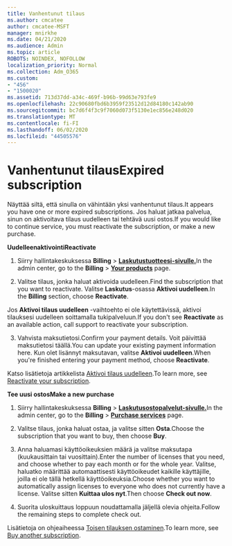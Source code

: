 ```yaml
---
title: Vanhentunut tilaus
ms.author: cmcatee
author: cmcatee-MSFT
manager: mnirkhe
ms.date: 04/21/2020
ms.audience: Admin
ms.topic: article
ROBOTS: NOINDEX, NOFOLLOW
localization_priority: Normal
ms.collection: Adm_O365
ms.custom:
- "456"
- "1500020"
ms.assetid: 713d37dd-a34c-469f-b96b-99d63e793fe9
ms.openlocfilehash: 22c90680fbd6b3959f23512d12d84180c142ab90
ms.sourcegitcommit: bc7d6f4f3c9f7060d073f5130e1ec856e248d020
ms.translationtype: MT
ms.contentlocale: fi-FI
ms.lasthandoff: 06/02/2020
ms.locfileid: "44505576"
---
```

# <a name="expired-subscription"></a><span data-ttu-id="fc540-102">Vanhentunut tilaus</span><span class="sxs-lookup"><span data-stu-id="fc540-102">Expired subscription</span></span>

<span data-ttu-id="fc540-103">Näyttää siltä, että sinulla on vähintään yksi vanhentunut tilaus.</span><span class="sxs-lookup"><span data-stu-id="fc540-103">It appears you have one or more expired subscriptions.</span></span> <span data-ttu-id="fc540-104">Jos haluat jatkaa palvelua, sinun on aktivoitava tilaus uudelleen tai tehtävä uusi ostos.</span><span class="sxs-lookup"><span data-stu-id="fc540-104">If you would like to continue service, you must reactivate the subscription, or make a new purchase.</span></span>
  
<span data-ttu-id="fc540-105">**Uudelleenaktivointi**</span><span class="sxs-lookup"><span data-stu-id="fc540-105">**Reactivate**</span></span>
  
1. <span data-ttu-id="fc540-106">Siirry hallintakeskuksessa **Billing** \> **[Laskutustuotteesi-sivulle.](https://go.microsoft.com/fwlink/p/?linkid=842054)**</span><span class="sxs-lookup"><span data-stu-id="fc540-106">In the admin center, go to the **Billing** \> **[Your products](https://go.microsoft.com/fwlink/p/?linkid=842054)** page.</span></span>

2. <span data-ttu-id="fc540-107">Valitse tilaus, jonka haluat aktivoida uudelleen.</span><span class="sxs-lookup"><span data-stu-id="fc540-107">Find the subscription that you want to reactivate.</span></span> <span data-ttu-id="fc540-108">Valitse **Laskutus**-osassa **Aktivoi uudelleen**.</span><span class="sxs-lookup"><span data-stu-id="fc540-108">In the **Billing** section, choose **Reactivate**.</span></span>

<span data-ttu-id="fc540-109">Jos **Aktivoi tilaus uudelleen** -vaihtoehto ei ole käytettävissä, aktivoi tilauksesi uudelleen soittamalla tukipalveluun.</span><span class="sxs-lookup"><span data-stu-id="fc540-109">If you don't see **Reactivate** as an available action, call support to reactivate your subscription.</span></span>

3. <span data-ttu-id="fc540-110">Vahvista maksutietosi.</span><span class="sxs-lookup"><span data-stu-id="fc540-110">Confirm your payment details.</span></span> <span data-ttu-id="fc540-111">Voit päivittää maksutietosi täällä.</span><span class="sxs-lookup"><span data-stu-id="fc540-111">You can update your existing payment information here.</span></span> <span data-ttu-id="fc540-112">Kun olet lisännyt maksutavan, valitse **Aktivoi uudelleen**.</span><span class="sxs-lookup"><span data-stu-id="fc540-112">When you're finished entering your payment method, choose **Reactivate**.</span></span>

<span data-ttu-id="fc540-113">Katso lisätietoja artikkelista [Aktivoi tilaus uudelleen](https://docs.microsoft.com/microsoft-365/commerce/subscriptions/reactivate-your-subscription).</span><span class="sxs-lookup"><span data-stu-id="fc540-113">To learn more, see [Reactivate your subscription](https://docs.microsoft.com/microsoft-365/commerce/subscriptions/reactivate-your-subscription).</span></span>

<span data-ttu-id="fc540-114">**Tee uusi ostos**</span><span class="sxs-lookup"><span data-stu-id="fc540-114">**Make a new purchase**</span></span>
  
1. <span data-ttu-id="fc540-115">Siirry hallintakeskuksessa **Billing** \> **[Laskutusostopalvelut-sivulle.](https://go.microsoft.com/fwlink/p/?linkid=868433)**</span><span class="sxs-lookup"><span data-stu-id="fc540-115">In the admin center, go to the **Billing** \> **[Purchase services](https://go.microsoft.com/fwlink/p/?linkid=868433)** page.</span></span>

2. <span data-ttu-id="fc540-116">Valitse tilaus, jonka haluat ostaa, ja valitse sitten **Osta**.</span><span class="sxs-lookup"><span data-stu-id="fc540-116">Choose the subscription that you want to buy, then choose **Buy**.</span></span>

3. <span data-ttu-id="fc540-117">Anna haluamasi käyttöoikeuksien määrä ja valitse maksutapa (kuukausittain tai vuosittain).</span><span class="sxs-lookup"><span data-stu-id="fc540-117">Enter the number of licenses that you need, and choose whether to pay each month or for the whole year.</span></span> <span data-ttu-id="fc540-118">Valitse, haluatko määrittää automaattisesti käyttöoikeudet kaikille käyttäjille, joilla ei ole tällä hetkellä käyttöoikeuksia.</span><span class="sxs-lookup"><span data-stu-id="fc540-118">Choose whether you want to automatically assign licenses to everyone who does not currently have a license.</span></span> <span data-ttu-id="fc540-119">Valitse sitten **Kuittaa ulos nyt**.</span><span class="sxs-lookup"><span data-stu-id="fc540-119">Then choose **Check out now**.</span></span>

4. <span data-ttu-id="fc540-120">Suorita uloskuittaus loppuun noudattamalla jäljellä olevia ohjeita.</span><span class="sxs-lookup"><span data-stu-id="fc540-120">Follow the remaining steps to complete check out.</span></span>

<span data-ttu-id="fc540-121">Lisätietoja on ohjeaiheessa [Toisen tilauksen ostaminen](https://docs.microsoft.com/microsoft-365/commerce/buy-another-subscription).</span><span class="sxs-lookup"><span data-stu-id="fc540-121">To learn more, see [Buy another subscription](https://docs.microsoft.com/microsoft-365/commerce/buy-another-subscription).</span></span>